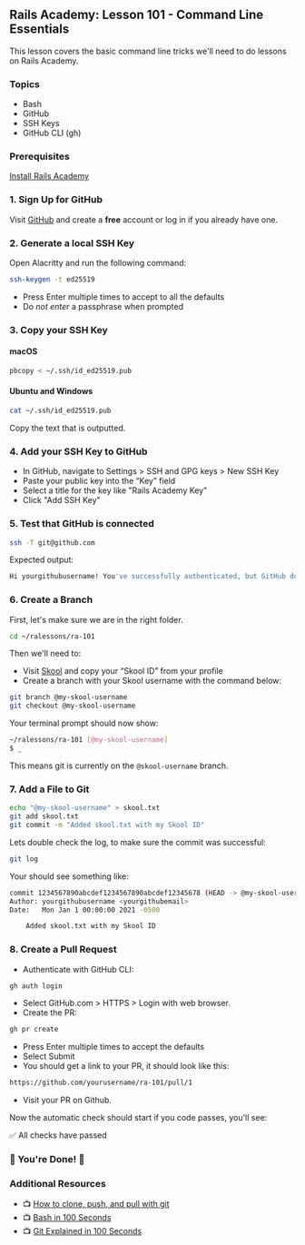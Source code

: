 ## Rails Academy: Lesson 101 - Command Line Essentials

This lesson covers the basic command line tricks we'll need to do lessons on Rails Academy.

### Topics

- Bash 
- GitHub
- SSH Keys
- GitHub CLI (gh)

### Prerequisites

[Install Rails Academy](http://rails.academy)

### 1. Sign Up for GitHub

Visit [GitHub](https://github.com) and create a **free** account or log in if you already have one.

### 2. Generate a local SSH Key

Open Alacritty and run the following command:

```bash
ssh-keygen -t ed25519
```

- Press Enter multiple times to accept to all the defaults
- Do *not enter* a passphrase when prompted

### 3. Copy your SSH Key

#### macOS

```bash
pbcopy < ~/.ssh/id_ed25519.pub
```

#### Ubuntu and Windows

```bash
cat ~/.ssh/id_ed25519.pub
```

Copy the text that is outputted.

### 4. Add your SSH Key to GitHub

- In GitHub, navigate to Settings > SSH and GPG keys > New SSH Key
- Paste your public key into the “Key” field
- Select a title for the key like "Rails Academy Key"
- Click "Add SSH Key"

### 5. Test that GitHub is connected

```bash
ssh -T git@github.com
```

Expected output:

```bash
Hi yourgithubusername! You've successfully authenticated, but GitHub does not provide shell access.
```

### 6. Create a Branch

First, let's make sure we are in the right folder.

```bash
cd ~/ralessons/ra-101
```

Then we'll need to:

- Visit [Skool](https://skool.com) and copy your “Skool ID” from your profile
- Create a branch with your Skool username with the command below:

```bash
git branch @my-skool-username
git checkout @my-skool-username
```

Your terminal prompt should now show:

```bash
~/ralessons/ra-101 [@my-skool-username]
$ _
```

This means git is currently on the `@skool-username` branch.

### 7. Add a File to Git

```bash
echo "@my-skool-username" > skool.txt
git add skool.txt
git commit -m "Added skool.txt with my Skool ID"
```

Lets double check the log, to make sure the commit was successful:

```bash
git log
```

Your should see something like:

```bash
commit 1234567890abcdef1234567890abcdef12345678 (HEAD -> @my-skool-username)
Author: yourgithubusername <yourgithubemail>
Date:   Mon Jan 1 00:00:00 2021 -0500

    Added skool.txt with my Skool ID
```

### 8. Create a Pull Request

- Authenticate with GitHub CLI:

```bash
gh auth login
```

* Select GitHub.com > HTTPS > Login with web browser.
* Create the PR:

```bash
gh pr create
```

* Press Enter multiple times to accept the defaults
* Select Submit
* You should get a link to your PR, it should look like this:

```bash
https://github.com/yourusername/ra-101/pull/1
```

* Visit your PR on Github.

Now the automatic check should start if you code passes, you'll see:

:white_check_mark: All checks have passed

### :tada: You're Done! :tada:

### Additional Resources

- :tv: [How to clone, push, and pull with git](https://www.youtube.com/watch?v=yxvqLBHZfXk)
- :tv: [Bash in 100 Seconds](https://www.youtube.com/watch?v=I4EWvMFj37g)
- :tv: [Git Explained in 100 Seconds](https://www.youtube.com/watch?v=hwP7WQkmECE)



